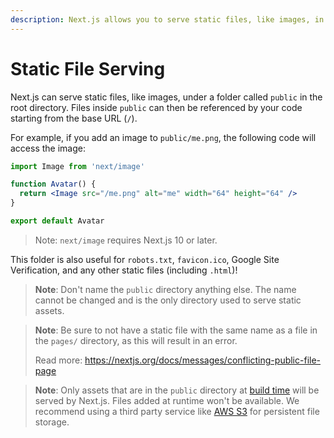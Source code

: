 ```yaml
---
description: Next.js allows you to serve static files, like images, in the public directory. You can learn how it works here.
---
```


# Static File Serving

Next.js can serve static files, like images, under a folder called `public` in the root directory. Files inside `public` can then be referenced by your code starting from the base URL (`/`).

For example, if you add an image to `public/me.png`, the following code will access the image:

```jsx
import Image from 'next/image'

function Avatar() {
  return <Image src="/me.png" alt="me" width="64" height="64" />
}

export default Avatar
```

> Note: `next/image` requires Next.js 10 or later.

This folder is also useful for `robots.txt`, `favicon.ico`, Google Site Verification, and any other static files (including `.html`)!

> **Note**: Don't name the `public` directory anything else. The name cannot be changed and is the only directory used to serve static assets.

> **Note**: Be sure to not have a static file with the same name as a file in the `pages/` directory, as this will result in an error.
>
> Read more: <https://nextjs.org/docs/messages/conflicting-public-file-page>

> **Note**: Only assets that are in the `public` directory at [build time](/docs/api-reference/cli.md#build) will be served by Next.js. Files added at runtime won't be available. We recommend using a third party service like [AWS S3](https://aws.amazon.com/s3/) for persistent file storage.
